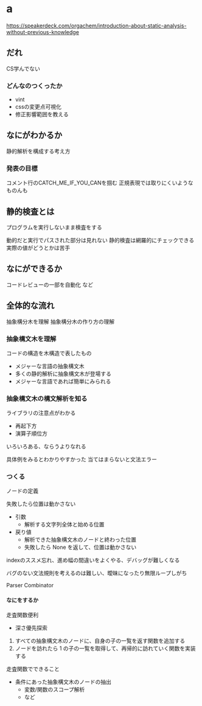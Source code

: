 # a
https://speakerdeck.com/orgachem/introduction-about-static-analysis-without-previous-knowledge
## だれ

CS学んでない

### どんなのつくったか

- vint
- cssの変更点可視化
- 修正影響範囲を教える

## なにがわかるか

静的解析を構成する考え方

### 発表の目標

コメント行のCATCH_ME_IF_YOU_CANを掴む
正規表現では取りにくいようなものんも

## 静的検査とは

プログラムを実行しないまま検査をする

動的だと実行でパスされた部分は見れない
静的検査は網羅的にチェックできる
実際の値がどうとかは苦手

## なにができるか

コードレビューの一部を自動化
など

## 全体的な流れ

抽象構分木を理解
抽象構分木の作り方の理解

### 抽象構文木を理解

コードの構造を木構造で表したもの

- メジャーな言語の抽象構文木
- 多くの静的解析に抽象構文木が登場する
- メジャーな言語であれば簡単にみられる

### 抽象構文木の構文解析を知る

ライブラリの注意点がわかる

- 再起下方
- 演算子順位方

いろいろある、ならうよりなれる

具体例をみるとわかりやすかった
当てはまらないと文法エラー

### つくる

ノードの定義

失敗したら位置は動かさない

- 引数
  - 解析する文字列全体と始める位置
- 戻り値
  - 解析できた抽象構文木のノードと終わった位置
  - 失敗したら None を返して、位置は動かさない

indexのススメ忘れ、進め幅の間違いをよくやる、デバッグが難しくなる

バグのない文法規則を考えるのは難しい、曖昧になったり無限ループしがち

Parser Combinator


#### なにをするか

走査関数便利
- 深さ優先探索

1. すべての抽象構文木のノードに、自身の子の一覧を返す関数を追加する
2. ノードを訪れたら 1 の子の一覧を取得して、再帰的に訪れていく関数を実装する

走査関数でできること
- 条件にあった抽象構文木のノードの抽出
  - 変数/関数のスコープ解析
  - など
